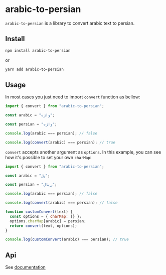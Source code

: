 # arabic-to-persian

`arabic-to-persian` is a library to convert arabic text to persian.

## Install

```bash
npm install arabic-to-persian
```

or

```bash
yarn add arabic-to-persian
```

## Usage

In most cases you just need to import `convert` function as bellow:

```javascript
import { convert } from "arabic-to-persian";

const arabic = "ﻭاﮊﻩ";

const persian = "واژه";

console.log(arabic === persian); // false

console.log(convert(arabic) === persian); // true
```

`convert` accepts another argument as `options`.
In this example, you can see how it's possible to set your own `charMap`:

```javascript
import { convert } from "arabic-to-persian";

const arabic = "﷼";

const persian = "ریال";

console.log(arabic === persian); // false

console.log(convert(arabic) === persian); // false

function customConvert(text) {
  const options = { charMap: {} };
  options.charMap[arabic] = persian;
  return convert(text, options);
}

console.log(customConvert(arabic) === persian); // true
```

## Api

See [documentation](https://vajehyab.github.io/arabic-to-persian.js)

